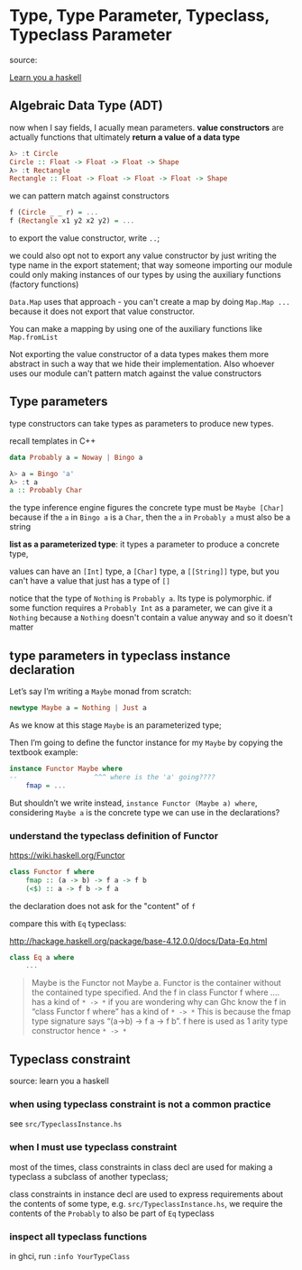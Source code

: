 # Type, Type Parameter, Typeclass, Typeclass Parameter

source:

[Learn you a haskell](http://learnyouahaskell.com/making-our-own-types-and-typeclasses)

## Algebraic Data Type (ADT)

now when I say fields, I acually mean parameters.
**value constructors** are actually functions that
ultimately **return a value of a data type**

```haskell
λ> :t Circle
Circle :: Float -> Float -> Float -> Shape
λ> :t Rectangle
Rectangle :: Float -> Float -> Float -> Float -> Shape
```

we can pattern match against constructors

```haskell
f (Circle _ _ r) = ...
f (Rectangle x1 y2 x2 y2) = ...
```

to export the value constructor, write `..`;

we could also opt not to export any value constructor by just
writing the type name in the export statement;
that way someone importing our module could only making instances
of our types by using the auxiliary functions (factory functions)

`Data.Map` uses that approach - you can't create a map by doing
`Map.Map ...` because it does not export that value constructor.

You can make a mapping by using one of the auxiliary functions like
`Map.fromList`

Not exporting the value constructor of a data types makes them more
abstract in such a way that we hide their implementation.
Also whoever uses our module can't pattern match against the value
constructors

## Type parameters

type constructors can take types as parameters
to produce new types.

recall templates in C++

```haskell
data Probably a = Noway | Bingo a

λ> a = Bingo 'a'
λ> :t a
a :: Probably Char
```

the type inference engine figures the concrete type
must be `Maybe [Char]` because if the `a` in
`Bingo a` is a `Char`, then the `a` in `Probably a`
must also be a string

**list as a parameterized type**: it types a parameter to produce a concrete type,

values can have an `[Int]` type, a `[Char]` type, a
`[[String]]` type, but you can't have a value that
just has a type of `[]`

notice that the type of `Nothing` is `Probably a`.
Its type is polymorphic.
if some function requires a `Probably Int` as a
parameter, we can give it a `Nothing` because a `Nothing`
doesn't contain a value anyway and so it doesn't matter

## type parameters in typeclass instance declaration

Let’s say I’m writing a `Maybe` monad from scratch:

```haskell
newtype Maybe a = Nothing | Just a
```

As we know at this stage `Maybe` is an parameterized type;

Then I’m going to define the functor instance for my `Maybe` by
copying the textbook example:

```haskell
instance Functor Maybe where
--                   ^^^ where is the 'a' going????
    fmap = ...
```

But shouldn’t we write instead, `instance Functor (Maybe a) where`,
considering `Maybe a` is the concrete type we can use in the
declarations?

### understand the typeclass definition of Functor

https://wiki.haskell.org/Functor

```haskell
class Functor f where
    fmap :: (a -> b) -> f a -> f b
    (<$) :: a -> f b -> f a
```

the declaration does not ask for the "content" of `f`

compare this with `Eq` typeclass:

http://hackage.haskell.org/package/base-4.12.0.0/docs/Data-Eq.html

```haskell
class Eq a where
    ...
```

> Maybe is the Functor not Maybe a. Functor is the container without
> the contained type specified.
> And the f in class Functor f where .... has a kind of `* -> *`
> if you are wondering why can Ghc know the f in “class Functor f where”
> has a kind of `* -> *` This is because the fmap type signature says
> “(a->b) -> f a -> f b”. f here is used as 1 arity type constructor
> hence `* -> *`

## Typeclass constraint

source: learn you a haskell

### when using typeclass constraint is not a common practice

see `src/TypeclassInstance.hs`

### when I must use typeclass constraint

most of the times, class constraints in class decl
are used for making a typeclass a subclass of another
typeclass;

class constraints in instance decl are used to express
requirements about the contents of some type,
e.g. `src/TypeclassInstance.hs`, we require the
contents of the `Probably` to also be part of `Eq`
typeclass

### inspect all typeclass functions

in ghci, run `:info YourTypeClass`
